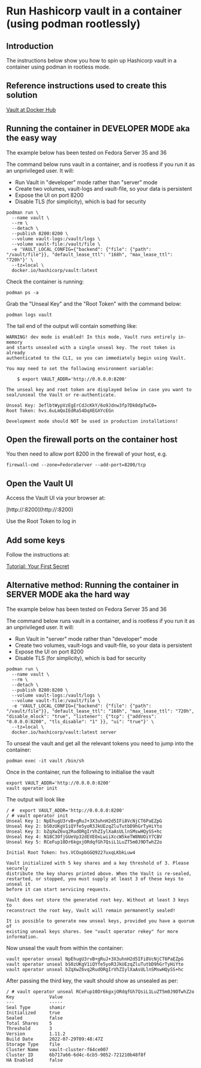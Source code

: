 # Run Hashicorp vault in a container (using podman rootlessly)

## Introduction

The instructions below show you how to spin up Hashicorp vault in a container using podman in rootless mode.

## Reference instructions used to create this solution

[Vault at Docker Hub](https://hub.docker.com/_/vault)

## Running the container in DEVELOPER MODE aka the easy way

The example below has been tested on Fedora Server 35 and 36

The command below runs vault in a container, and is rootless if you run it as an unprivileged user.
It will:
- Run Vault in "developer" mode rather than "server" mode
- Create two volumes, vault-logs and vault-file, so your data is persistent
- Expose the UI on port 8200
- Disable TLS (for simplicity), which is bad for security

```
podman run \
  --name vault \
  --rm \
  --detach \
  --publish 8200:8200 \
  --volume vault-logs:/vault/logs \
  --volume vault-file:/vault/file \
  -e 'VAULT_LOCAL_CONFIG={"backend": {"file": {"path": "/vault/file"}}, "default_lease_ttl": "168h", "max_lease_ttl": "720h"}' \
  --tz=local \
  docker.io/hashicorp/vault:latest
```

Check the container is running:
```
podman ps -a
```

Grab the "Unseal Key" and the "Root Token" with the command below:
```
podman logs vault
```

The tail end of the output will contain something like:
```
WARNING! dev mode is enabled! In this mode, Vault runs entirely in-memory
and starts unsealed with a single unseal key. The root token is already
authenticated to the CLI, so you can immediately begin using Vault.

You may need to set the following environment variable:

    $ export VAULT_ADDR='http://0.0.0.0:8200'

The unseal key and root token are displayed below in case you want to
seal/unseal the Vault or re-authenticate.

Unseal Key: 3eflbtWypVzEgErCdJcKkY/6o9Jdnw3fp7Dk0dpTwC0=
Root Token: hvs.6uLmQoIEdRa54DqXEGXYcEGn

Development mode should NOT be used in production installations!
```

## Open the firewall ports on the container host

You then need to allow port 8200 in the firewall of your host, e.g.
```
firewall-cmd --zone=FedoraServer --add-port=8200/tcp
```

## Open the Vault UI

Access the Vault UI via your browser at:

[http://<IP of container host>:8200](http://<IP of container host>:8200)

Use the Root Token to log in

## Add some keys

Follow the instructions at: 

[Tutorial: Your First Secret](https://learn.hashicorp.com/tutorials/vault/getting-started-first-secret)

## Alternative method: Running the container in SERVER MODE aka the hard way

The example below has been tested on Fedora Server 35 and 36

The command below runs vault in a container, and is rootless if you run it as an unprivileged user.
It will:
- Run Vault in "server" mode rather than "developer" mode
- Create two volumes, vault-logs and vault-file, so your data is persistent
- Expose the UI on port 8200
- Disable TLS (for simplicity), which is bad for security

```
podman run \
  --name vault \
  --rm \
  --detach \
  --publish 8200:8200 \
  --volume vault-logs:/vault/logs \
  --volume vault-file:/vault/file \
  -e 'VAULT_LOCAL_CONFIG={"backend": {"file": {"path": "/vault/file"}}, "default_lease_ttl": "168h", "max_lease_ttl": "720h", "disable_mlock": "true", "listener": {"tcp": {"address": "0.0.0.0:8200", "tls_disable": "1" }}, "ui": "true"}' \
  --tz=local \
  docker.io/hashicorp/vault:latest server
```

To unseal the vault and get all the relevant tokens you need to jump into the container:
```
podman exec -it vault /bin/sh
```

Once in the container, run the following to initialise the vault
```
export VAULT_ADDR='http://0.0.0.0:8200'
vault operator init
```
The output will look like
```
/ #  export VAULT_ADDR='http://0.0.0.0:8200'                                                                             
/ # vault operator init                                                                                                  
Unseal Key 1: NpEhugU3rvB+gRuJ+3X3uhnH2d5IFi8VcNjCT6PaEZpG                                                               
Unseal Key 2: bS0zUKgV1iQYfe5yoR3JkUEzqZluTutbD9hGrTyHiYto                                                               
Unseal Key 3: bZqXwZ6vq2RudORgIrVhZIylXaAsULlnSMswHQySS+hc                                                               
Unseal Key 4: N18C3OfjGUeVp32dEVEOxLwiiXccW5keTW8NUOiY7CBV                                                               
Unseal Key 5: RCeFup10Dr6kgxjORdqfGh7QsiL1LuZT5m0J9DTwhZ2o                                                               
                                                                                                                         
Initial Root Token: hvs.VCOxpbGGQ9227uxqLKbkLuw4                                                                         
                                                                                                                         
Vault initialized with 5 key shares and a key threshold of 3. Please securely                                            
distribute the key shares printed above. When the Vault is re-sealed,                                                    
restarted, or stopped, you must supply at least 3 of these keys to unseal it
before it can start servicing requests.

Vault does not store the generated root key. Without at least 3 keys to
reconstruct the root key, Vault will remain permanently sealed!

It is possible to generate new unseal keys, provided you have a quorum of
existing unseal keys shares. See "vault operator rekey" for more information.
```

Now unseal the vault from within the container:
```
vault operator unseal NpEhugU3rvB+gRuJ+3X3uhnH2d5IFi8VcNjCT6PaEZpG
vault operator unseal bS0zUKgV1iQYfe5yoR3JkUEzqZluTutbD9hGrTyHiYto
vault operator unseal bZqXwZ6vq2RudORgIrVhZIylXaAsULlnSMswHQySS+hc
```

After passing the third key, the vault should show as unsealed as per:
```
/ # vault operator unseal RCeFup10Dr6kgxjORdqfGh7QsiL1LuZT5m0J9DTwhZ2o
Key             Value
---             -----
Seal Type       shamir
Initialized     true
Sealed          false
Total Shares    5
Threshold       3
Version         1.11.2
Build Date      2022-07-29T09:48:47Z
Storage Type    file
Cluster Name    vault-cluster-f64ce007                                                                                   
Cluster ID      6b717a66-6d4c-6cb5-9052-721210b48f8f                                                                     
HA Enabled      false                                                               
```



